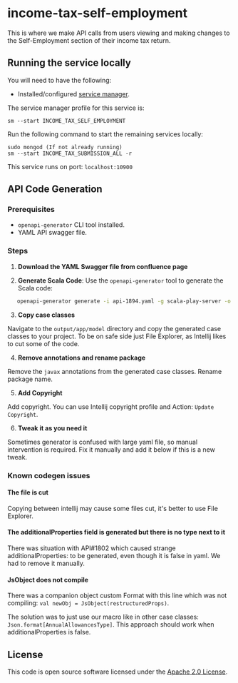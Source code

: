 # income-tax-self-employment

This is where we make API calls from users viewing and making changes to the Self-Employment section of their income tax
return.

## Running the service locally

You will need to have the following:

- Installed/configured [service manager](https://github.com/hmrc/service-manager).

The service manager profile for this service is:

    sm --start INCOME_TAX_SELF_EMPLOYMENT

Run the following command to start the remaining services locally:

    sudo mongod (If not already running)
    sm --start INCOME_TAX_SUBMISSION_ALL -r

This service runs on port: `localhost:10900`

## API Code Generation

### Prerequisites

- `openapi-generator` CLI tool installed.
- YAML API swagger file.

### Steps

1. **Download the YAML Swagger file from confluence page**

2. **Generate Scala Code**:
   Use the `openapi-generator` tool to generate the Scala code:

```bash
   openapi-generator generate -i api-1894.yaml -g scala-play-server -o output
```

3. **Copy case classes**

Navigate to the `output/app/model` directory and copy the generated case classes to your project. To be on safe side
just File Explorer, as Intellij likes to cut some of the code.

4. **Remove annotations and rename package**

Remove the `javax` annotations from the generated case classes. Rename package name.

5. **Add Copyright**

Add copyright. You can use Intellij copyright profile and Action: `Update Copyright`.

6. **Tweak it as you need it**

Sometimes generator is confused with large yaml file, so manual intervention is required. Fix it manually and add it
below
if this is a new tweak.

### Known codegen issues

#### The file is cut

Copying between intellij may cause some files cut, it's better to use File Explorer.

#### The additionalProperties field is generated but there is no type next to it

There was situation with API#1802 which caused strange additionalProperties: <empty> to be generated, even though
it is false in yaml. We had to remove it manually.

#### JsObject does not compile

There was a companion object custom Format with this line which was not
compiling: `val newObj = JsObject(restructuredProps)`.

The solution was to just use our macro like in other case classes: `Json.format[AnnualAllowancesType]`. This approach
should work when additionalProperties is false.

## License

This code is open source software licensed under
the [Apache 2.0 License]("http://www.apache.org/licenses/LICENSE-2.0.html").